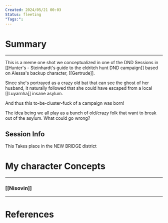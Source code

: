```yaml
---
Created: 2024/05/21 00:03
Status: fleeting
"Tags:":
---
```

# Summary
---
This is a meme one shot we conceptualized in one of the DND Sessions in [[Hunter's - Steinhardt's guide to the eldritch hunt DND campaign]] based on Alessa's backup character, [[Gertrude]].

Since she's portrayed as a crazy old bat that can see the ghost of her husband, it naturally followed that she could have escaped from a local [[Luyarnha]] insane asylum.

And thus this to-be-cluster-fuck of a campaign was born!

The idea being we all play as a bunch of old/crazy folk that want to break out of the asylum. What could go wrong?

## Session Info
This Takes place in the NEW BRIDGE district
# My character Concepts
---
### [[Nisovin]]

---
# References